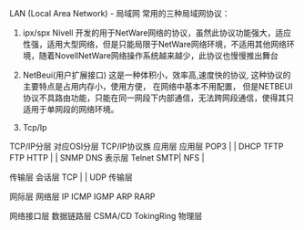 LAN (Local Area Network) - 局域网
常用的三种局域网协议：

1. ipx/spx 
Nivell 开发的用于NetWare网络的协议，虽然此协议功能强大，适应性强，适用大型网络，但是只能局限于NetWare网络环境，不适用其他网络环境，随着NovellNetWare网络操作系统越来越少，此协议也慢慢推出舞台

2. NetBeui(用户扩展接口)
这是一种体积小，效率高,速度快的协议, 这种协议的主要特点是占用内存小，使用方便， 在网络中基本不用配置， 但是NETBEUI协议不具路由功能，只能在同一网段下内部通信，无法跨网段通信，使得其只适用于单网段的网络环境。

3. Tcp/Ip

TCP/IP分层     对应OSI分层          TCP/IP协议族
应用层          应用层              POP3      |      | DHCP  TFTP
                                   FTP  HTTP |      | SNMP  DNS
               表示层              Telnet SMTP| NFS  | 

传输层          会话层
                                   TCP       |       |  UDP
                传输层

网际层           网络层             IP  ICMP IGMP ARP  RARP

网络接口层      数据链路层           CSMA/CD      TokingRing
                物理层